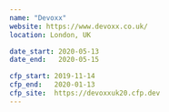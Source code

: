 ```yaml
---
name: "Devoxx"
website: https://www.devoxx.co.uk/
location: London, UK

date_start: 2020-05-13
date_end:   2020-05-15

cfp_start: 2019-11-14
cfp_end:   2020-01-13
cfp_site:  https://devoxxuk20.cfp.dev
---
```

